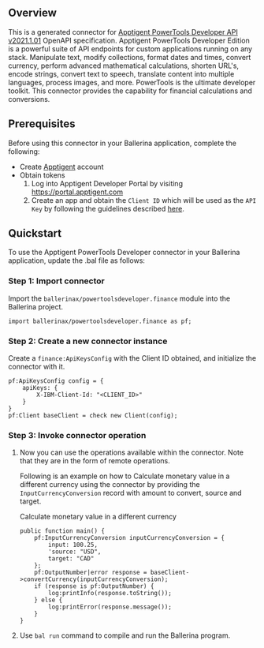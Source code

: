 ## Overview

This is a generated connector for [Apptigent PowerTools Developer API v2021.1.01](https://portal.apptigent.com/node/612) OpenAPI specification. 
Apptigent PowerTools Developer Edition is a powerful suite of API endpoints for custom applications running on any stack. 
Manipulate text, modify collections, format dates and times, convert currency, perform advanced mathematical calculations, shorten URL's, encode strings, convert text to speech, translate content into multiple languages, process images, and more. 
PowerTools is the ultimate developer toolkit. 
This connector provides the capability for financial calculations and conversions.

## Prerequisites

Before using this connector in your Ballerina application, complete the following:

* Create [Apptigent](https://portal.apptigent.com/user/register) account
* Obtain tokens
    1. Log into Apptigent Developer Portal by visiting https://portal.apptigent.com
    2. Create an app and obtain the `Client ID` which will be used as the `API Key` by following the guidelines described [here](https://portal.apptigent.com/start).
 
## Quickstart

To use the Apptigent PowerTools Developer connector in your Ballerina application, update the .bal file as follows:

### Step 1: Import connector
Import the `ballerinax/powertoolsdeveloper.finance` module into the Ballerina project.
```ballerina
import ballerinax/powertoolsdeveloper.finance as pf;
```

### Step 2: Create a new connector instance
Create a `finance:ApiKeysConfig` with the Client ID obtained, and initialize the connector with it. 
```ballerina
pf:ApiKeysConfig config = {
    apiKeys: {
        X-IBM-Client-Id: "<CLIENT_ID>"
    }
}
pf:Client baseClient = check new Client(config);
```

### Step 3: Invoke connector operation
1. Now you can use the operations available within the connector. Note that they are in the form of remote operations.

    Following is an example on how to Calculate monetary value in a different currency using the connector by providing the `InputCurrencyConversion` record with amount to convert, source and target.

    Calculate monetary value in a different currency

    ```ballerina
    public function main() {
        pf:InputCurrencyConversion inputCurrencyConversion = {
            input: 100.25,
            'source: "USD",
            target: "CAD"
        };
        pf:OutputNumber|error response = baseClient->convertCurrency(inputCurrencyConversion);
        if (response is pf:OutputNumber) {
            log:printInfo(response.toString());
        } else {
            log:printError(response.message());
        }
    }
    ``` 

2. Use `bal run` command to compile and run the Ballerina program. 
